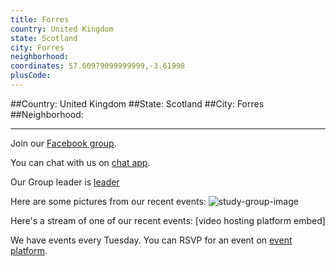 ```yaml
---
title: Forres
country: United Kingdom
state: Scotland
city: Forres
neighborhood: 
coordinates: 57.60979099999999,-3.61998
plusCode:
---
```


##Country: United Kingdom
##State: Scotland
##City: Forres
##Neighborhood: 
*****
Join our [Facebook group](https://www.facebook.com/groups/free.code.camp.forres/).

You can chat with us on [chat app]().

Our Group leader is [leader]()

Here are some pictures from our recent events:
![study-group-image]()

Here's a stream of one of our recent events:
[video hosting platform embed]

We have events every Tuesday. You can RSVP for an event on [event platform]().
